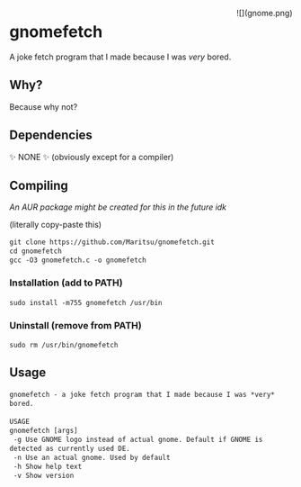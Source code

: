 <p style="max-width: 50%; float: right;">
![](gnome.png)
</p>

# gnomefetch
A joke fetch program that I made because I was *very* bored.

## Why?
Because why not?

## Dependencies
✨ NONE ✨ (obviously except for a compiler)

## Compiling
*An AUR package might be created for this in the future idk*

(literally copy-paste this)
```
git clone https://github.com/Maritsu/gnomefetch.git
cd gnomefetch
gcc -O3 gnomefetch.c -o gnomefetch
```

### Installation (add to PATH)
```
sudo install -m755 gnomefetch /usr/bin
```

### Uninstall (remove from PATH)
```
sudo rm /usr/bin/gnomefetch
```

## Usage
```
gnomefetch - a joke fetch program that I made because I was *very* bored.

USAGE
gnomefetch [args]
 -g	Use GNOME logo instead of actual gnome. Default if GNOME is detected as currently used DE.
 -n	Use an actual gnome. Used by default
 -h	Show help text
 -v	Show version
```
